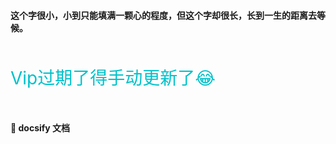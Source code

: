 #### 这个字很小，小到只能填满一颗心的程度，但这个字却很长，长到一生的距离去等候。

<br>
 
<!--<span style="color:#ff97d5;font-size:22px;font-weight:600;">祈</span> -->

<a class="vip" href="https://gitee.com/NidhoggDJoking/Evolution/pages" target="_blank">Vip过期了得手动更新了😂</a>

<br>

#### [ 📌 docsify 文档](https://docsify.js.org/#/)

<!-- <iframe height=498 width=510 src='https://player.youku.com/embed/XMjk4NzA1OTMzNg==' frameborder=0 'allowfullscreen'></iframe> -->

<!-- <iframe height=420 src='https://player.youku.com/embed/XODEyNzMyMzg4' frameborder=0 'allowfullscreen'></iframe> -->

<!-- <iframe height=498 width=510 src='https://player.youku.com/embed/XMTQxNjA2ODk3Ng==' frameborder=0 'allowfullscreen'></iframe> -->

<style>
    .vip{
        font-size: 28px;
        color: #00c1ca !important;
    }
    a{
        text-decoration:none;
    }
</style>